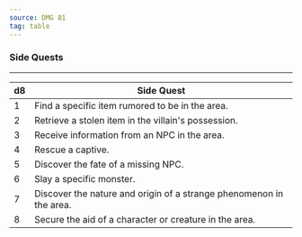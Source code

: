 ```yaml
---
source: DMG 81
tag: table
---
```


### Side Quests
---
|d8|Side Quest|
|----|------------|
|1|Find a specific item rumored to be in the area.|
|2|Retrieve a stolen item in the villain's possession.|
|3|Receive information from an NPC in the area.|
|4|Rescue a captive.|
|5|Discover the fate of a missing NPC.|
|6|Slay a specific monster.|
|7|Discover the nature and origin of a strange phenomenon in the area.|
|8|Secure the aid of a character or creature in the area.|
